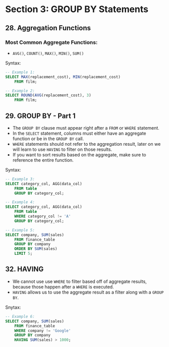 # Section 3: GROUP BY Statements

## 28. Aggregation Functions

### Most Common Aggregate Functions:
* `AVG()`, `COUNT()`, `MAX()`, `MIN()`, `SUM()`

Syntax:
```sql
-- Example 1:
SELECT MAX(replacement_cost), MIN(replacement_cost)
    FROM film;

-- Example 2:
SELECT ROUND(AVG(replacement_cost), 3)
    FROM film;
```

## 29. GROUP BY - Part 1
* The `GROUP BY` clause must appear right after a `FROM` or `WHERE` statement.
* In the `SELECT` statement, columns must either have an aggregate function or be in the `GROUP BY` call.
* `WHERE` statements should not refer to the aggregation result, later on we will learn to use `HAVING` to filter on those results.
* If you want to sort results based on the aggregate, make sure to reference the entire function.

Syntax:
```sql
-- Example 3:
SELECT category_col, AGG(data_col)
    FROM table
    GROUP BY category_col;

-- Example 4:
SELECT category_col, AGG(data_col)
    FROM table
    WHERE category_col != 'A'
    GROUP BY category_col;

-- Example 5:
SELECT company, SUM(sales)
    FROM finance_table
    GROUP BY company
    ORDER BY SUM(sales)
    LIMIT 5;
```

## 32. HAVING
* We cannot use use `WHERE` to filter based off of aggregate results, because those happen after a `WHERE` is executed.
* `HAVING` allows us to use the aggregate result as a filter along with a `GROUP BY`.

Snytax:
```sql
-- Example 6:
SELECT company, SUM(sales)
    FROM finance_table
    WHERE company != 'Google'
    GROUP BY company
    HAVING SUM(sales) > 1000;
```
